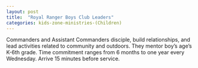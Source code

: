 ```yaml
---
layout: post
title:  "Royal Ranger Boys Club Leaders"
categories: kids-zone-ministries-(Children)
---
```


Commanders and Assistant Commanders disciple, build relationships, and lead activities related to community and outdoors. They mentor boy’s age’s K-6th grade.  Time commitment ranges from 6 months to one year every Wednesday. Arrive 15 minutes before service. 